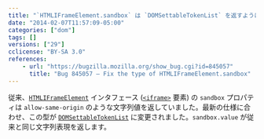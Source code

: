 ```yaml
---
title: "`HTMLIFrameElement.sandbox` は `DOMSettableTokenList` を返すようになりました"
date: "2014-02-07T11:57:09-05:00"
categories: ["dom"]
tags: []
versions: ["29"]
cclicense: "BY-SA 3.0"
references:
    - url: "https://bugzilla.mozilla.org/show_bug.cgi?id=845057"
      title: "Bug 845057 – Fix the type of HTMLIFrameElement.sandbox"
---
```

従来、[`HTMLIFrameElement`](https://developer.mozilla.org/ja/docs/Web/API/HTMLIFrameElement) インタフェース ([`<iframe>`](https://developer.mozilla.org/ja/docs/Web/HTML/Element/iframe) 要素) の `sandbox` プロパティは `allow-same-origin` のような文字列値を返していました。最新の仕様に合わせ、この型が [`DOMSettableTokenList`](https://developer.mozilla.org/ja/docs/Web/API/DOMSettableTokenList) に変更されました。`sandbox.value` が従来と同じ文字列表現を返します。

